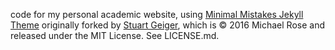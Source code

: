 code for my personal academic website, using [Minimal Mistakes Jekyll Theme](https://mmistakes.github.io/minimal-mistakes/) originally forked by [Stuart Geiger](https://github.com/staeiou), which is © 2016 Michael Rose and released under the MIT License. See LICENSE.md.
